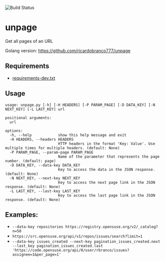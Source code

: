 ![Build Status](https://github.com/ricardobranco777/py-unpage/actions/workflows/ci.yml/badge.svg)

# unpage

Get all pages of an URL

Golang version: https://github.com/ricardobranco777/unpage

## Requirements

- [requirements-dev.txt](requirements-dev.txt)

## Usage

```
usage: unpage.py [-h] [-H HEADERS] [-P PARAM_PAGE] [-D DATA_KEY] [-N NEXT_KEY] [-L LAST_KEY] url

positional arguments:
  url

options:
  -h, --help            show this help message and exit
  -H HEADERS, --headers HEADERS
                        HTTP headers in the format 'Key: Value'. Use multiple times for multiple headers. (default: None)
  -P PARAM_PAGE, --param-page PARAM_PAGE
                        Name of the parameter that represents the page number. (default: page)
  -D DATA_KEY, --data-key DATA_KEY
                        Key to access the data in the JSON response. (default: None)
  -N NEXT_KEY, --next-key NEXT_KEY
                        Key to access the next page link in the JSON response. (default: None)
  -L LAST_KEY, --last-key LAST_KEY
                        Key to access the last page link in the JSON response. (default: None)
```

## Examples:

- `--data-key repositories https://registry.opensuse.org/v2/_catalog?n=50`
- `https://src.opensuse.org/api/v1/repos/issues/search?limit=1`
- `--data-key issues_created --next-key pagination_issues_created.next --last_key pagination_issues_created.last 'https://code.opensuse.org/api/0/user/rbranco/issues?assignee=1&per_page=1'`

